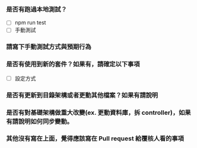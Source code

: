 ### 是否有跑過本地測試？
- [ ]  npm run test
- [ ]  手動測試

### 請寫下手動測試方式與預期行為

### 是否有使用到新的套件？如果有，請確定以下事項
- [ ]  設定方式

### 是否有更新到目錄架構或者更動其他檔案？如果有請說明

### 是否有對基礎架構做重大改變(ex. 更動資料庫，拆 controller)，如果有請說明如何同步變動。

### 其他沒有寫在上面，覺得應該寫在 Pull request 給覆核人看的事項
